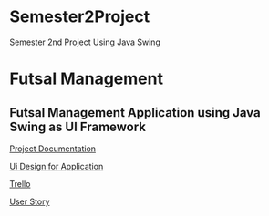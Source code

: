 # Semester2Project
Semester 2nd Project Using Java Swing

# Futsal Management
## Futsal Management Application using Java Swing as UI Framework 


[Project Documentation](https://softwaricacollege-my.sharepoint.com/:w:/g/personal/230169_softwarica_edu_np/EcRBAvEtSfRIlgEQxLPVV_8B2dX5gWu0q2QFMZH2qnCX6Q)


[Ui Design for Application](https://www.figma.com/file/uegNhnahr5aEmYxj9sxAK1/Futsal-Management?type=design&node-id=0%3A1&mode=design&t=LrzFTAe6JnXRkgMe-1)

[Trello](https://trello.com/b/Weyf6zmz/ui-project)

[User Story](https://docs.google.com/spreadsheets/d/1ZpeS8viHfYg70q3FK98XdUfIkQW_3sVq6gALemLSeBQ/edit?usp=sharing)
